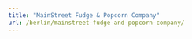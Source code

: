 ```yaml
---
title: "MainStreet Fudge & Popcorn Company"
url: /berlin/mainstreet-fudge-and-popcorn-company/
---
```

